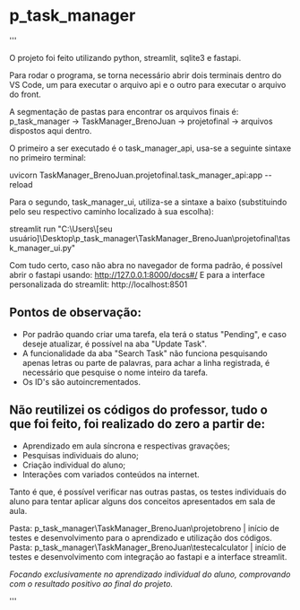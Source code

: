 # p_task_manager

'''

O projeto foi feito utilizando python, streamlit, sqlite3 e fastapi.

Para rodar o programa, se torna necessário abrir dois terminais dentro do VS Code, um para executar o arquivo api e o outro para executar o arquivo do front.

A segmentação de pastas para encontrar os arquivos finais é: p_task_manager -> TaskManager_BrenoJuan -> projetofinal -> arquivos dispostos aqui dentro.

O primeiro a ser executado é o task_manager_api, usa-se a seguinte sintaxe no primeiro terminal:

uvicorn TaskManager_BrenoJuan.projetofinal.task_manager_api:app --reload

Para o segundo, task_manager_ui, utiliza-se a sintaxe a baixo (substituindo pelo seu respectivo caminho localizado à sua escolha):

streamlit run "C:\Users\\[seu usuário]\Desktop\p_task_manager\TaskManager_BrenoJuan\projetofinal\task_manager_ui.py"

Com tudo certo, caso não abra no navegador de forma padrão, é possível abrir o fastapi usando: http://127.0.0.1:8000/docs#/
E para a interface personalizada do streamlit: http://localhost:8501

## Pontos de observação: 

- Por padrão quando criar uma tarefa, ela terá o status "Pending", e caso deseje atualizar, é possível na aba "Update Task".
- A funcionalidade da aba "Search Task" não funciona pesquisando apenas letras ou parte de palavras, para achar a linha registrada, é necessário que pesquise o nome inteiro da tarefa.
- Os ID's são autoincrementados.

## Não reutilizei os códigos do professor, tudo o que foi feito, foi realizado do zero a partir de:

- Aprendizado em aula síncrona e respectivas gravações;
- Pesquisas individuais do aluno;
- Criação individual do aluno;
- Interações com variados conteúdos na internet.

Tanto é que, é possível verificar nas outras pastas, os testes individuais do aluno para tentar aplicar alguns dos conceitos apresentados em sala de aula.

Pasta: p_task_manager\TaskManager_BrenoJuan\projetobreno | início de testes e desenvolvimento para o aprendizado e utilização dos códigos.
Pasta: p_task_manager\TaskManager_BrenoJuan\testecalculator | início de testes e desenvolvimento com integração ao fastapi e a interface streamlit.

*Focando exclusivamente no aprendizado individual do aluno, comprovando com o resultado positivo ao final do projeto.*

'''
